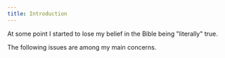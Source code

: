 ```yaml
---
title: Introduction
---
```


<RedTitleBar title="Introduction" />

At some point I started to lose my belief in the Bible being "literally" true. 


The following issues are among my main concerns.